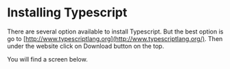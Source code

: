 # Installing Typescript

There are several option available to install Typescript. But the best option is go to [http://www.typescriptlang.org](http://www.typescriptlang.org/). Then under the website click on Download button on the top.

You will find a screen below.

